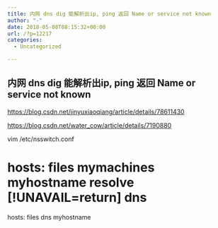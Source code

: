 ```yaml
---
title: 内网 dns dig 能解析出ip, ping 返回 Name or service not known
author: "-"
date: 2018-05-08T08:15:32+00:00
url: /?p=12217
categories:
  - Uncategorized

---
```

## 内网 dns dig 能解析出ip, ping 返回 Name or service not known
https://blog.csdn.net/jinyuxiaoqiang/article/details/78611430
  
https://blog.csdn.net/water_cow/article/details/7190880

vim /etc/nsswitch.conf

# hosts: files mymachines myhostname resolve [!UNAVAIL=return] dns

hosts: files dns myhostname